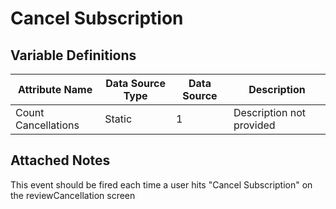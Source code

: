 # Cancel Subscription

### 

## Variable Definitions

| Attribute Name|Data Source Type|Data Source|Description|
| --- | --- | --- | --- |
|Count Cancellations|Static|1|Description not provided|

## Attached Notes

<p>This event should be fired each time a user hits "Cancel Subscription" on the reviewCancellation screen</p>